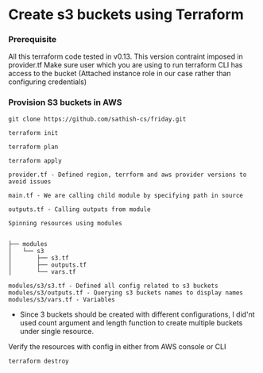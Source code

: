 # Create s3 buckets using Terraform

### Prerequisite 

All this terraform code tested in v0.13. This version contraint imposed in provider.tf
Make sure user which you are using to run terraform CLI has access to the bucket (Attached instance role in our case rather than configuring credentials)


### Provision S3 buckets in AWS

```
git clone https://github.com/sathish-cs/friday.git

terraform init

terraform plan

terraform apply

```
```
provider.tf - Defined region, terrform and aws provider versions to avoid issues

main.tf - We are calling child module by specifying path in source

outputs.tf - Calling outputs from module

Spinning resources using modules


├── modules
│   └── s3
│       ├── s3.tf
│       ├── outputs.tf
│       └── vars.tf

modules/s3/s3.tf - Defined all config related to s3 buckets
modules/s3/outputs.tf - Querying s3 buckets names to display names
modules/s3/vars.tf - Variables 
```
* Since 3 buckets should be created with different configurations, I did'nt used count argument and length function to create multiple buckets under single resource. 

Verify the resources with config in either from AWS console or CLI

`terraform destroy`


